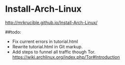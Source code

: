 # Install-Arch-Linux
http://mrkrucible.github.io/Install-Arch-Linux/

##todo:
- Fix current errors in tutorial.html
- Rewrite tutorial.html in Git markup.
- Add steps to funnel all traffic though Tor.
  https://wiki.archlinux.org/index.php/Tor#Introduction
